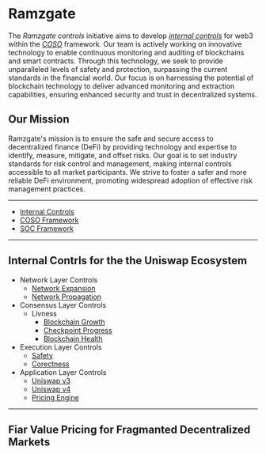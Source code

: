 # Ramzgate

The _Ramzgate controls_ initiative aims to develop [_internal controls_](https://github.com/Ramzgate/.github/blob/main/profile/Controls.md) for web3 within the [_COSO_](https://github.com/Ramzgate/.github/blob/main/profile/Controls.md) framework. Our team is actively working on innovative technology to enable continuous monitoring and auditing of blockchains and smart contracts. Through this technology, we seek to provide unparalleled levels of safety and protection, surpassing the current standards in the financial world. Our focus is on harnessing the potential of blockchain technology to deliver advanced monitoring and extraction capabilities, ensuring enhanced security and trust in decentralized systems.

## Our Mission
Ramzgate's mission is to ensure the safe and secure access to decentralized finance (DeFi) by providing technology and expertise to identify, measure, mitigate, and offset risks. Our goal is to set industry standards for risk control and management, making internal controls accessible to all market participants. We strive to foster a safer and more reliable DeFi environment, promoting widespread adoption of effective risk management practices.

--------
- [Internal Controls](https://github.com/Ramzgate/.github/blob/main/profile/Controls.md)
- [COSO Framework](https://github.com/Ramzgate/.github/blob/main/profile/Controls.md)
- [SOC Framework](https://github.com/Ramzgate/.github/blob/main/profile/Controls.md)
--------

## Internal Contrls for the the Uniswap Ecosystem 
 
- Network Layer Controls
    - [Network Expansion](https://github.com/Ramzgate/Expansion)
    - [Network Propagation]()
- Consensus Layer Controls
    - Livness
        - [Blockchain Growth]()
        - [Checkpoint Progress]()
        - [Blockchain Health]()
- Execution Layer Controls
    - [Safety]()
    - [Corectness]()
- Application Layer Controls
    - [Uniswap v3]()
    - [Uniswap v4]()
    - [Pricing Engine]()

--------

## Fiar Value Pricing for Fragmanted Decentralized Markets


<!--

**Here are some ideas to get you started:**

🙋‍♀️ A short introduction - what is your organization all about?
🌈 Contribution guidelines - how can the community get involved?
👩‍💻 Useful resources - where can the community find your docs? Is there anything else the community should know?
🍿 Fun facts - what does your team eat for breakfast?
🧙 Remember, you can do mighty things with the power of [Markdown](https://docs.github.com/github/writing-on-github/getting-started-with-writing-and-formatting-on-github/basic-writing-and-formatting-syntax)
-->
